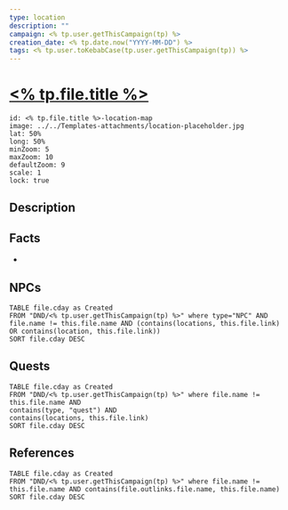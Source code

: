 ```yaml
---
type: location
description: ""
campaign: <% tp.user.getThisCampaign(tp) %>
creation_date: <% tp.date.now("YYYY-MM-DD") %>
tags: <% tp.user.toKebabCase(tp.user.getThisCampaign(tp)) %>
---
```

# [<% tp.file.title %>](<% tp.file.title %>)

```leaflet
id: <% tp.file.title %>-location-map
image: ../../Templates-attachments/location-placeholder.jpg
lat: 50%
long: 50%
minZoom: 5
maxZoom: 10
defaultZoom: 9
scale: 1
lock: true
```

## Description

## Facts

-

## NPCs

```dataview
TABLE file.cday as Created
FROM "DND/<% tp.user.getThisCampaign(tp) %>" where type="NPC" AND file.name != this.file.name AND (contains(locations, this.file.link) OR contains(location, this.file.link))
SORT file.cday DESC
```

## Quests

```dataview
TABLE file.cday as Created
FROM "DND/<% tp.user.getThisCampaign(tp) %>" where file.name != this.file.name AND 
contains(type, "quest") AND
contains(locations, this.file.link)
SORT file.cday DESC
```

## References

```dataview
TABLE file.cday as Created
FROM "DND/<% tp.user.getThisCampaign(tp) %>" where file.name != this.file.name AND contains(file.outlinks.file.name, this.file.name)
SORT file.cday DESC
```
